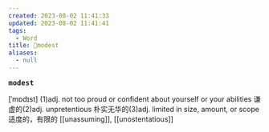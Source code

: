 ```yaml
---
created: 2023-08-02 11:41:33
updated: 2023-08-02 11:41:41
tags:
  - Word
title: 📖modest
aliases:
  - null
---
```


<pre><strong>modest</strong></pre>
[ˈmɒdɪst]
(1)adj. not too proud or confident about yourself or your abilities 谦虚的(2)adj. unpretentious 朴实⽆华的(3)adj. limited in size, amount, or scope 适度的，有限的
[[unassuming]], [[unostentatious]]
